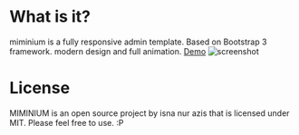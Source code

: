 # What is it?
miminium is a fully responsive admin template. Based on Bootstrap 3 framework. modern design and full animation.
[Demo](http://miminium.codesa.ga)
![screenshot](https://github.com/akivaron/miminium/blob/master/asset/img/ss.png "screenshot")
# License
MIMINIUM is an open source project by isna nur azis that is licensed under MIT. Please feel free to use. :P
